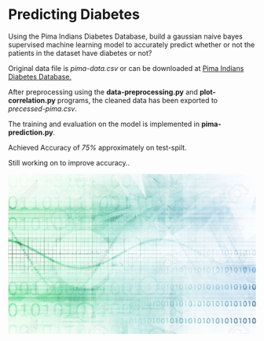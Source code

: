 # Predicting Diabetes

Using the Pima Indians Diabetes Database, build a gaussian naive bayes supervised machine learning model to accurately predict whether or not the patients in the dataset have diabetes or not?

Original data file is _pima-data.csv_ or can be downloaded at [Pima Indians Diabetes Database.](https://www.kaggle.com/uciml/pima-indians-diabetes-database/downloads/pima-indians-diabetes-database.zip/1)

After preprocessing using the **data-preprocessing.py** and **plot-correlation.py** programs, the cleaned data has been
exported to _precessed-pima.csv_.

The training and evaluation on the model is implemented in **pima-prediction.py**.

Achieved Accuracy of _75%_ approximately on test-spilt. 


Still working on to improve accuracy..


![bg](https://github.com/MukundKal/PredictingDiabetesNB/blob/master/bg.jpg)
